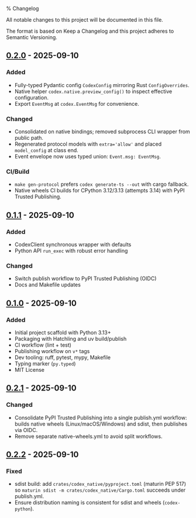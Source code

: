 % Changelog

All notable changes to this project will be documented in this file.

The format is based on Keep a Changelog and this project adheres to Semantic Versioning.

## [0.2.0] - 2025-09-10
### Added
- Fully-typed Pydantic config `CodexConfig` mirroring Rust `ConfigOverrides`.
- Native helper `codex.native.preview_config()` to inspect effective configuration.
- Export `EventMsg` at `codex.EventMsg` for convenience.

### Changed
- Consolidated on native bindings; removed subprocess CLI wrapper from public path.
- Regenerated protocol models with `extra='allow'` and placed `model_config` at class end.
- Event envelope now uses typed union: `Event.msg: EventMsg`.

### CI/Build
- `make gen-protocol` prefers `codex generate-ts --out` with cargo fallback.
- Native wheels CI builds for CPython 3.12/3.13 (attempts 3.14) with PyPI Trusted Publishing.

## [0.1.1] - 2025-09-10
### Added
- CodexClient synchronous wrapper with defaults
- Python API `run_exec` with robust error handling

### Changed
- Switch publish workflow to PyPI Trusted Publishing (OIDC)
- Docs and Makefile updates

## [0.1.0] - 2025-09-10
### Added
- Initial project scaffold with Python 3.13+
- Packaging with Hatchling and uv build/publish
- CI workflow (lint + test)
- Publishing workflow on `v*` tags
- Dev tooling: ruff, pytest, mypy, Makefile
- Typing marker (`py.typed`)
- MIT License

[0.1.0]: https://github.com/gersmann/codex-python/releases/tag/v0.1.0
[0.1.1]: https://github.com/gersmann/codex-python/releases/tag/v0.1.1
[0.2.0]: https://github.com/gersmann/codex-python/releases/tag/v0.2.0
## [0.2.1] - 2025-09-10
### Changed
- Consolidate PyPI Trusted Publishing into a single publish.yml workflow: builds native wheels (Linux/macOS/Windows) and sdist, then publishes via OIDC.
- Remove separate native-wheels.yml to avoid split workflows.

[0.2.1]: https://github.com/gersmann/codex-python/releases/tag/v0.2.1

## [0.2.2] - 2025-09-10
### Fixed
- sdist build: add `crates/codex_native/pyproject.toml` (maturin PEP 517) so `maturin sdist -m crates/codex_native/Cargo.toml` succeeds under publish.yml.
- Ensure distribution naming is consistent for sdist and wheels (`codex-python`).

[0.2.2]: https://github.com/gersmann/codex-python/releases/tag/v0.2.2
